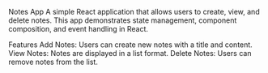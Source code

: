 Notes App
A simple React application that allows users to create, view, and delete notes. This app demonstrates state management, component composition, and event handling in React.

Features
Add Notes: Users can create new notes with a title and content.
View Notes: Notes are displayed in a list format.
Delete Notes: Users can remove notes from the list.
